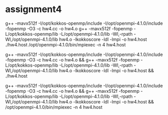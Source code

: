 # assignment4

g++ -mavx512f -I/opt/kokkos-openmp/include -I/opt/openmpi-4.1.0/include -fopenmp -O3 -c hw4.cc -o hw4.o
g++ -mavx512f -fopenmp -L/opt/kokkos-openmp/lib -L/opt/openmpi-4.1.0/lib -Wl,-rpath -Wl,/opt/openmpi-4.1.0/lib hw4.o -lkokkoscore -ldl -lmpi -o hw4.host
./hw4.host
/opt/openmpi-4.1.0/bin/mpiexec -n 4 hw4.host

g++ -mavx512f -I/opt/kokkos-openmp/include -I/opt/openmpi-4.1.0/include -fopenmp -O3 -c hw4.cc -o hw4.o &&
g++ -mavx512f -fopenmp -L/opt/kokkos-openmp/lib -L/opt/openmpi-4.1.0/lib -Wl,-rpath -Wl,/opt/openmpi-4.1.0/lib hw4.o -lkokkoscore -ldl -lmpi -o hw4.host &&
./hw4.host

g++ -mavx512f -I/opt/kokkos-openmp/include -I/opt/openmpi-4.1.0/include -fopenmp -O3 -c hw4.cc -o hw4.o &&
g++ -mavx512f -fopenmp -L/opt/kokkos-openmp/lib -L/opt/openmpi-4.1.0/lib -Wl,-rpath -Wl,/opt/openmpi-4.1.0/lib hw4.o -lkokkoscore -ldl -lmpi -o hw4.host &&
/opt/openmpi-4.1.0/bin/mpiexec -n 4 hw4.host
